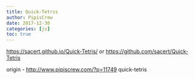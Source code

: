 ```yaml
---
title: Quick-Tetris
author: PipisCrew
date: 2017-12-30
categories: [js]
toc: true
---
```


https://sacert.github.io/Quick-Tetris/
or
https://github.com/sacert/Quick-Tetris

origin - http://www.pipiscrew.com/?p=11749 quick-tetris